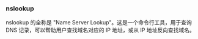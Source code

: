 ### nslookup

nslookup 的全称是 "Name Server Lookup"。这是一个命令行工具，用于查询 DNS 记录，可以帮助用户查找域名对应的 IP 地址，或从 IP 地址反向查找域名。
